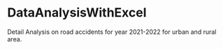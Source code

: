 # DataAnalysisWithExcel
Detail Analysis on road accidents for year 2021-2022 for urban and rural area.
